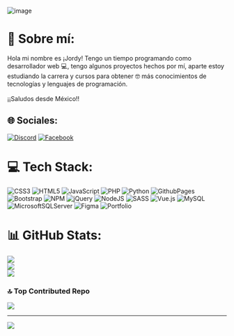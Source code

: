 ![image](https://github.com/jordy291093/jordy291093/assets/112351586/0dd4c0be-6176-4c78-8c86-1559e1862a0a)



# :wave: Sobre mí:
Hola mi nombre es ¡Jordy! Tengo un tiempo programando como desarrollador web :computer:, tengo algunos proyectos hechos por mí, aparte estoy estudiando la carrera y cursos para obtener :nerd_face: más conocimientos de tecnologías y lenguajes de programación.<br><br>¡¡Saludos desde México!!<br>


## 🌐 Sociales:
[![Discord](https://img.shields.io/badge/Discord-%237289DA.svg?logo=discord&logoColor=white)](https://discord.gg/jordy291093) [![Facebook](https://img.shields.io/badge/Facebook-%231877F2.svg?logo=Facebook&logoColor=white)](https://facebook.com/jordy.fcb) 

# 💻 Tech Stack:
![CSS3](https://img.shields.io/badge/css3-%231572B6.svg?style=for-the-badge&logo=css3&logoColor=white) ![HTML5](https://img.shields.io/badge/html5-%23E34F26.svg?style=for-the-badge&logo=html5&logoColor=white) ![JavaScript](https://img.shields.io/badge/javascript-%23323330.svg?style=for-the-badge&logo=javascript&logoColor=%23F7DF1E) ![PHP](https://img.shields.io/badge/php-%23777BB4.svg?style=for-the-badge&logo=php&logoColor=white) ![Python](https://img.shields.io/badge/python-3670A0?style=for-the-badge&logo=python&logoColor=ffdd54) ![GithubPages](https://img.shields.io/badge/github%20pages-121013?style=for-the-badge&logo=github&logoColor=white) ![Bootstrap](https://img.shields.io/badge/bootstrap-%238511FA.svg?style=for-the-badge&logo=bootstrap&logoColor=white) ![NPM](https://img.shields.io/badge/NPM-%23CB3837.svg?style=for-the-badge&logo=npm&logoColor=white) ![jQuery](https://img.shields.io/badge/jquery-%230769AD.svg?style=for-the-badge&logo=jquery&logoColor=white) ![NodeJS](https://img.shields.io/badge/node.js-6DA55F?style=for-the-badge&logo=node.js&logoColor=white) ![SASS](https://img.shields.io/badge/SASS-hotpink.svg?style=for-the-badge&logo=SASS&logoColor=white) ![Vue.js](https://img.shields.io/badge/vue.js-%2335495e.svg?style=for-the-badge&logo=vuedotjs&logoColor=%234FC08D) ![MySQL](https://img.shields.io/badge/mysql-%2300000f.svg?style=for-the-badge&logo=mysql&logoColor=white) ![MicrosoftSQLServer](https://img.shields.io/badge/Microsoft%20SQL%20Server-CC2927?style=for-the-badge&logo=microsoft%20sql%20server&logoColor=white) ![Figma](https://img.shields.io/badge/figma-%23F24E1E.svg?style=for-the-badge&logo=figma&logoColor=white) ![Portfolio](https://img.shields.io/badge/Portfolio-%23000000.svg?style=for-the-badge&logo=firefox&logoColor=#FF7139)
# 📊 GitHub Stats:
![](https://github-readme-stats.vercel.app/api?username=jordy291093&theme=react&hide_border=false&include_all_commits=false&count_private=false)<br/>
![](https://github-readme-streak-stats.herokuapp.com/?user=jordy291093&theme=react&hide_border=false)<br/>
![](https://github-readme-stats.vercel.app/api/top-langs/?username=jordy291093&theme=react&hide_border=false&include_all_commits=false&count_private=false&layout=compact)

### 🔝 Top Contributed Repo
![](https://github-contributor-stats.vercel.app/api?username=jordy291093&limit=5&theme=algolia&combine_all_yearly_contributions=true)

---
[![](https://visitcount.itsvg.in/api?id=jordy291093&icon=0&color=0)](https://visitcount.itsvg.in)

<!-- Proudly created with GPRM ( https://gprm.itsvg.in ) -->
